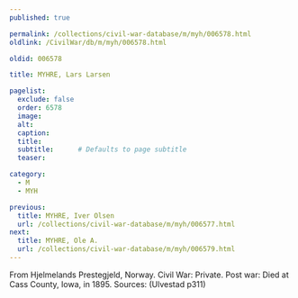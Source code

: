 ```yaml
---
published: true

permalink: /collections/civil-war-database/m/myh/006578.html
oldlink: /CivilWar/db/m/myh/006578.html

oldid: 006578

title: MYHRE, Lars Larsen

pagelist:
  exclude: false
  order: 6578
  image: 
  alt:
  caption:
  title:
  subtitle:      # Defaults to page subtitle
  teaser:

category: 
  - M 
  - MYH

previous:
  title: MYHRE, Iver Olsen
  url: /collections/civil-war-database/m/myh/006577.html  
next:
  title: MYHRE, Ole A.
  url: /collections/civil-war-database/m/myh/006579.html   
---
```

From Hjelmelands Prestegjeld, Norway. Civil War: Private. Post war: Died at Cass County, Iowa, in 1895. Sources: (Ulvestad p311)